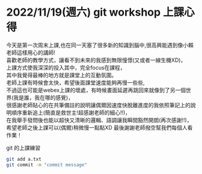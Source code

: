 # 2022/11/19(週六) git workshop 上課心得

今天是第一次周末上課,也在同一天塞了很多新的知識到腦中,很高興能遇到像小賴老師這樣用心的講師!   
喜歡老師的教學方式，讓看不到未來的我感到無限憧憬(又或者一線生機XD)，   
上課方式使我深深的投入其中，完全focus在課程，   
其中我覺得最棒的地方就是課堂上的互動氛圍。   
老師上課有時候會太快，希望後面課堂速度能夠再慢一些些,   
不過這也可能是webex上課的壞處，有時候畫面延遲再跳回來就像到了另一個世界(我是誰，我在哪的感覺)，   
很感謝老師貼心的在共筆備註的說明讓偶爾因速度快脫離進度的我依照筆記上的說明順序重新追上(簡直是救世主!超感謝老師的細心!!)，   
在我舉手發問後也能以超快又清晰的邏輯、語調讓我瞬間豁然開朗(再次感謝!!)，   
希望老師之後上課可以(偶爾)稍微慢一點點XD 最後謝謝老師撥空幫我們每個人看作業！


git 的上課練習
```bash
git add a.txt
git commit -m "commit message"
```
